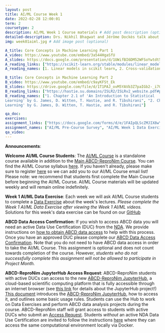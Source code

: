 ```yaml
---
layout: post
title: AI/ML Course Week 1
date: 2022-02-28 12:00:01
term: 2
coursetype: 2
description: AI/ML Week 1 Course materials # Add post description (optional)
detailed-description: Drs. Nikhil Bhagwat and Jérôme Dockès talk about core concepts in machine learning.
img: week01aiml.jpg # Add image post (optional)

A_title: Core Concepts in Machine Learning Part 1
A_video: https://www.youtube.com/embed/3a544HgaSfU
A_slides: https://docs.google.com/presentation/d/1UWifBI6DM52WFSoYwtdt5JbQ-crbOrArLJDxAPsfu8M/edit?usp=sharing
A_reading_links: ["https://scikit-learn.org/stable/modules/linear_model.html#ridge-regression-and-classification", "https://scikit-learn.org/stable/modules/cross_validation.html#cross-validation", "https://youtu.be/jGwO_UgTS7I?t=2399", "https://www.youtube.com/watch?v=u73PU6Qwl1I"]
A_reading_names: [1. Linear models in scikit learn, 2. Cross-validation in scikit learn, 3. In-depth lecture on supervised learning with linear regression (time-stamped video @ 40mins), 4. Detailed explanation of model regularization]

B_title: Core Concepts in Machine Learning Part 2
B_video: https://www.youtube.com/embed/c9ayKFSt_Ek
B_slides: https://drive.google.com/file/d/1T1PAJ_ovM5YAVb3Z7paIGb2-_i7OQY0g/view?usp=sharing
B_reading_links: ["https://hastie.su.domains/ISLR2/ISLRv2_website.pdf#page=26", "https://hastie.su.domains/ISLR2/ISLRv2_website.pdf#page=40"]
B_reading_names: ["1. Chapter 2.1 of 'An Introduction to Statistical
Learning' by G. James, D. Witten, T. Hastie, and R. Tibshirani", "2. Chapter 2.2 of 'An Introduction to Statistical
Learning' by G. James, D. Witten, T. Hastie, and R. Tibshirani"]

qa_doc:
exercises:
assignment_links: ["https://docs.google.com/forms/d/e/1FAIpQLScZMJIX8wYMIvkoiY-G2N9iGDI8g4G5A94ifi1fW51FODu8Nw/viewform?usp=sf_link", "https://github.com/ABCD-ReproNim/exercises-ML/blob/main/week_1/Week1%20Problems.ipynb", "https://docs.google.com/forms/d/e/1FAIpQLScSsdV8wxkL3Mxn_vVafizWRb3Y6iUfLJYXdK8fW31JmumYWg/viewform?usp=sf_link", "https://docs.google.com/forms/d/e/1FAIpQLSdZbXLB2HdciB88YN3JIXg6OdUN2dq1KnLTolIcos2Tu6FazA/viewform?usp=sf_link"]
assignment_names: ["AI/ML Pre-Course Survey", "AI/ML Week 1 Data Exercise (Jupyter notebook version)", "AI/ML Week 1 Data Exercise Submission Form (this is where you can submit your work)", "ABCD Data Access Confirmation (this assignment is optional and we will re-post it each week until April 1, 2022 -- please complete it if you plan to participate in Project Month)"]
qa_video:
---
```


**Announcements**:

**Welcome AI/ML Course Students**: The [AI/ML Course](https://www.abcd-repronim.org/ml.html) is a standalone course available in addition to the [Main ABCD-ReproNim Course](https://www.abcd-repronim.org/). You can find the AI/ML Course syllabus [here](https://docs.google.com/document/d/15wiXicwJ9vKgmlaJGYoc72YrYMrPbS8F81BOtmN9vbw/edit?usp=sharing). If you haven't already, please make sure to register [here](https://bit.ly/ABCD-ReproNim-Register) so we can add you to our AI/ML Course email list! Please note: we recommend that students first complete the Main Course before beginning the AI/ML Course. AI/ML Course materials will be updated weekly and will remain online indefinitely.

**Week 1 AI/ML Data Exercise**: Each week we will ask AI/ML Course students to complete a [Data Exercise](https://github.com/ABCD-ReproNim/exercises-ML/blob/main/week_1/Week1%20Problems.ipynb) about the week's lectures. *Please complete the Week 1 AI/ML Data Exercise after viewing the Week 1 AI/ML videos.* Solutions for this week's data exercise can be found on our [GitHub](https://github.com/ABCD-ReproNim/exercises-ML/blob/main/week_1/Week1%20Solutions.ipynb)

**ABCD Data Access Confirmation**: If you wish to access ABCD data you will need an active Data Use Certification (DUC) from the [NDA](https://nda.nih.gov/). We provide instructions on [how to obtain ABCD data access](https://docs.google.com/document/d/18hsT2x15bypuXFcfMQb9Ck_YEB7VvY2j4w5hwbV78A4/edit?usp=sharing) to help with this process. Once you have an approved DUC please complete our [ABCD Data Access Confirmation](https://docs.google.com/forms/d/e/1FAIpQLSdZbXLB2HdciB88YN3JIXg6OdUN2dq1KnLTolIcos2Tu6FazA/viewform?usp=sf_link). Note that you do not need to have ABCD data access in order to take the AI/ML Course. This assignment is optional and does not count towards completion of the course. However, *students who do not successfully complete this assignment will not be allowed to participate in Project Month.*

**ABCD-ReproNim JupyterHub Access Request**: ABCD-ReproNim students with active DUCs can access to the new [ABCD-ReproNim JupyterHub](https://abcd.repronim.org/), a cloud-based scientific computing platform that is fully accessible through an internet browser (see [this link](https://jupyter.org/hub) for details about the JupyterHub project!) [This document](https://docs.google.com/document/d/1kXvK2c_N9TkIAYn21WfzlCPtJvxhjW13Ftf0DwnAnlg/edit?usp=sharing) introduces the [ABCD-ReproNim JupyterHub](https://abcd.repronim.org/), how to access it, and outlines some basic usage rules. Students can use the Hub to work on Data Exercises and perform ABCD data analysis projects during the course. ABCD-ReproNim staff will grant access to students with active DUCs who submit an [Access Request](https://docs.google.com/forms/d/e/1FAIpQLSefrxRzdjFak_BoxTL5bE-TnsJdg9KbGvFdOwuW7zliZ96z7g/viewform?usp=sf_link). Students *without* an active NDA Data Use Certification are invited to follow the instructions [here](https://neurostars.org/t/using-abcd-repronim-jupyterhub-container-locally-via-docker) where they can access the same computational environment locally via Docker.
